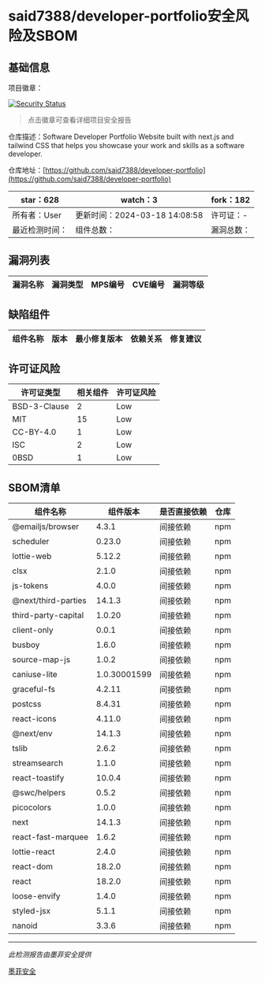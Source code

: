 # said7388/developer-portfolio安全风险及SBOM

## 基础信息

项目徽章：

[![Security Status](https://www.murphysec.com/platform3/v31/badge/1769811785153003520.svg)](https://www.murphysec.com/console/report/1768727385357508608/1769811785153003520)

> 点击徽章可查看详细项目安全报告

仓库描述：Software Developer Portfolio Website built with next.js and tailwind CSS that helps you showcase your work and skills as a software developer.

仓库地址：[https://github.com/said7388/developer-portfolio](https://github.com/said7388/developer-portfolio)

| star：628 | watch：3 | fork：182 |
| ----------- | -------------- | ------------ |
| 所有者：User | 更新时间：2024-03-18 14:08:58 | 许可证：- |
| 最近检测时间： | 组件总数： | 漏洞总数： |




## 漏洞列表

| 漏洞名称 | 漏洞类型 | MPS编号 | CVE编号 | 漏洞等级 |
| ------- | ------ | ------- | ------ | ----- |





## 缺陷组件

| 组件名称 | 版本 | 最小修复版本 | 依赖关系 | 修复建议 |
| -------- | ---- | ------------ | -------- | -------- |





## 许可证风险

| 许可证类型 | 相关组件 | 许可证风险 |
| ---------- | -------- | ---------- |
|BSD-3-Clause|2|Low|
|MIT|15|Low|
|CC-BY-4.0|1|Low|
|ISC|2|Low|
|0BSD|1|Low|




## SBOM清单

| 组件名称 | 组件版本 | 是否直接依赖 | 仓库 |
| -------- | -------- | ------------ | ---- |
|@emailjs/browser|4.3.1|间接依赖|npm|
|scheduler|0.23.0|间接依赖|npm|
|lottie-web|5.12.2|间接依赖|npm|
|clsx|2.1.0|间接依赖|npm|
|js-tokens|4.0.0|间接依赖|npm|
|@next/third-parties|14.1.3|间接依赖|npm|
|third-party-capital|1.0.20|间接依赖|npm|
|client-only|0.0.1|间接依赖|npm|
|busboy|1.6.0|间接依赖|npm|
|source-map-js|1.0.2|间接依赖|npm|
|caniuse-lite|1.0.30001599|间接依赖|npm|
|graceful-fs|4.2.11|间接依赖|npm|
|postcss|8.4.31|间接依赖|npm|
|react-icons|4.11.0|间接依赖|npm|
|@next/env|14.1.3|间接依赖|npm|
|tslib|2.6.2|间接依赖|npm|
|streamsearch|1.1.0|间接依赖|npm|
|react-toastify|10.0.4|间接依赖|npm|
|@swc/helpers|0.5.2|间接依赖|npm|
|picocolors|1.0.0|间接依赖|npm|
|next|14.1.3|间接依赖|npm|
|react-fast-marquee|1.6.2|间接依赖|npm|
|lottie-react|2.4.0|间接依赖|npm|
|react-dom|18.2.0|间接依赖|npm|
|react|18.2.0|间接依赖|npm|
|loose-envify|1.4.0|间接依赖|npm|
|styled-jsx|5.1.1|间接依赖|npm|
|nanoid|3.3.6|间接依赖|npm|


------

*此检测报告由墨菲安全提供*

[墨菲安全](www.murphysec.com)